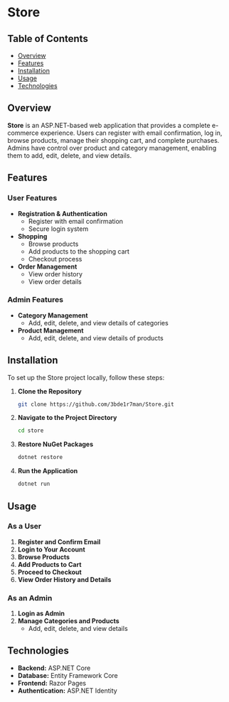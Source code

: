 # Store

## Table of Contents

- [Overview](#overview)
- [Features](#features)
- [Installation](#installation)
- [Usage](#usage)
- [Technologies](#technologies)

## Overview

**Store** is an ASP.NET-based web application that provides a complete e-commerce experience. Users can register with email confirmation, log in, browse products, manage their shopping cart, and complete purchases. Admins have control over product and category management, enabling them to add, edit, delete, and view details.

## Features

### User Features

- **Registration & Authentication**
  - Register with email confirmation
  - Secure login system
- **Shopping**
  - Browse products
  - Add products to the shopping cart
  - Checkout process
- **Order Management**
  - View order history
  - View order details

### Admin Features

- **Category Management**
  - Add, edit, delete, and view details of categories
- **Product Management**
  - Add, edit, delete, and view details of products

## Installation

To set up the Store project locally, follow these steps:

1. **Clone the Repository**

   ```bash
   git clone https://github.com/3bde1r7man/Store.git
   ```

2. **Navigate to the Project Directory**

   ```bash
   cd store
   ```

3. **Restore NuGet Packages**

   ```bash
   dotnet restore
   ```

6. **Run the Application**

   ```bash
   dotnet run
   ```

## Usage

### As a User

1. **Register and Confirm Email**
2. **Login to Your Account**
3. **Browse Products**
4. **Add Products to Cart**
5. **Proceed to Checkout**
6. **View Order History and Details**

### As an Admin

1. **Login as Admin**
2. **Manage Categories and Products**
   - Add, edit, delete, and view details

## Technologies

- **Backend:** ASP.NET Core
- **Database:** Entity Framework Core
- **Frontend:** Razor Pages
- **Authentication:** ASP.NET Identity